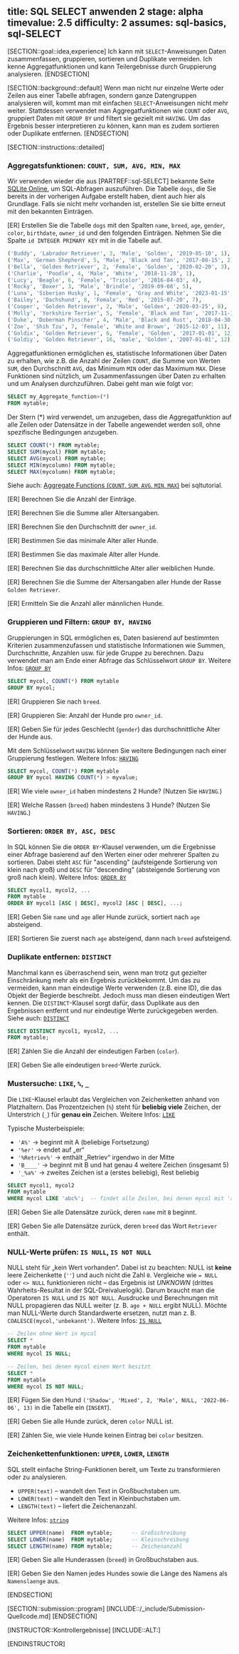 title: SQL SELECT anwenden 2
stage: alpha
timevalue: 2.5
difficulty: 2
assumes: sql-basics, sql-SELECT
---

[SECTION::goal::idea,experience]
Ich kann mit `SELECT`-Anweisungen Daten zusammenfassen, gruppieren, sortieren und Duplikate vermeiden. Ich kenne Aggregatfunktionen und kann Teilergebnisse durch Gruppierung analysieren.
[ENDSECTION]

[SECTION::background::default]
Wenn man nicht nur einzelne Werte oder Zeilen aus einer Tabelle abfragen, sondern ganze Datengruppen analysieren will, kommt man mit einfachen `SELECT`-Anweisungen nicht mehr weiter. Stattdessen verwendet man Aggregatfunktionen wie `COUNT` oder `AVG`, gruppiert Daten mit `GROUP BY` und filtert sie gezielt mit `HAVING`. Um das Ergebnis besser interpretieren zu können, kann man es zudem sortieren oder Duplikate entfernen.
[ENDSECTION]

[SECTION::instructions::detailed]

### Aggregatsfunktionen: `COUNT, SUM, AVG, MIN, MAX`
Wir verwenden wieder die aus [PARTREF::sql-SELECT] bekannte Seite [SQLite Online](https://sqliteonline.com), um SQL-Abfragen auszuführen. Die Tabelle `dogs`, die Sie bereits in der vorherigen Aufgabe erstellt haben, dient auch hier als Grundlage. Falls sie nicht mehr vorhanden ist, erstellen Sie sie bitte erneut mit den bekannten Einträgen.

[ER] Erstellen Sie die Tabelle `dogs` mit den Spalten `name`, `breed`, `age`, `gender`, `color`,
  `birthdate`, `owner_id` und den folgenden Einträgen. Nehmen Sie die Spalte `id INTEGER PRIMARY KEY`
  mit in die Tabelle auf.

```sql
('Buddy', 'Labrador Retriever', 3, 'Male', 'Golden', '2019-05-10', 1),
('Max', 'German Shepherd', 5, 'Male', 'Black and Tan', '2017-08-15', 2),
('Bella', 'Golden Retriever', 2, 'Female', 'Golden', '2020-02-20', 3),
('Charlie', 'Poodle', 4, 'Male', 'White', '2018-11-28', 1),
('Lucy', 'Beagle', 6, 'Female', 'Tricolor', '2016-04-03', 4),
('Rocky', 'Boxer', 3, 'Male', 'Brindle', '2019-09-08', 5),
('Luna', 'Siberian Husky', 1, 'Female', 'Gray and White', '2023-01-15', 6),
('Bailey', 'Dachshund', 8, 'Female', 'Red', '2015-07-20', 7),
('Cooper', 'Golden Retriever', 2, 'Male', 'Golden', '2020-03-25', 8),
('Molly', 'Yorkshire Terrier', 5, 'Female', 'Black and Tan', '2017-11-12', 9),
('Duke', 'Doberman Pinscher', 4, 'Male', 'Black and Rust', '2018-04-30', 10),
('Zoe', 'Shih Tzu', 7, 'Female', 'White and Brown', '2015-12-03', 11),
('Goldix', 'Golden Retriever', 6, 'Female', 'Golden', '2017-01-01', 12),
('Goldiy', 'Golden Retriever', 16, 'male', 'Golden', '2007-01-01', 12);
```
<!-- time estimate: 10 min -->

Aggregatfunktionen ermöglichen es, statistische Informationen über Daten zu erhalten, wie z.B. die
Anzahl der Zeilen `COUNT`, die Summe von Werten `SUM`, den Durchschnitt `AVG`, das Minimum `MIN`
oder das Maximum `MAX`. Diese Funktionen sind nützlich, um Zusammenfassungen über Daten zu erhalten
und um Analysen durchzuführen. Dabei geht man wie folgt vor:

```sql
SELECT my_Aggregate_function>(*)
FROM mytable;
```

Der Stern (*) wird verwendet, um anzugeben, dass die Aggregatfunktion auf alle Zeilen oder Datensätze
in der Tabelle angewendet werden soll, ohne spezifische Bedingungen anzugeben. 
```sql
SELECT COUNT(*) FROM mytable;
SELECT SUM(mycol) FROM mytable;
SELECT AVG(mycol) FROM mytable;
SELECT MIN(mycolumn) FROM mytable;
SELECT MAX(mycolumn) FROM mytable;
```
Siehe auch: [Aggregate Functions (`COUNT`, `SUM`, `AVG`, `MIN`, `MAX`)](https://www.sqltutorial.org/sql-aggregate-functions/) bei sqltutorial.

[ER] Berechnen Sie die Anzahl der Einträge.

[ER] Berechnen Sie die Summe aller Altersangaben.

[ER] Berechnen Sie den Durchschnitt der `owner_id`.

[ER] Bestimmen Sie das minimale Alter aller Hunde.

[ER] Bestimmen Sie das maximale Alter aller Hunde.

[ER] Berechnen Sie das durchschnittliche Alter aller weiblichen Hunde.

[ER] Berechnen Sie die Summe der Altersangaben aller Hunde der Rasse `Golden Retriever`.

[ER] Ermitteln Sie die Anzahl aller männlichen Hunde.
<!-- time estimate: 30 min -->


### Gruppieren und Filtern: `GROUP BY, HAVING`
Gruppierungen in SQL ermöglichen es, Daten basierend auf bestimmten Kriterien zusammenzufassen und
statistische Informationen wie Summen, Durchschnitte, Anzahlen usw. für jede Gruppe zu berechnen.
Dazu verwendet man am Ende einer Abfrage das Schlüsselwort `GROUP BY`. Weitere Infos: [`GROUP BY`](https://www.w3schools.com/sql/sql_groupby.asp)

```sql
SELECT mycol, COUNT(*) FROM mytable
GROUP BY mycol;
```

[ER] Gruppieren Sie nach `breed`.

[ER] Gruppieren Sie: Anzahl der Hunde pro `owner_id`.

[ER] Geben Sie für jedes Geschlecht (`gender`) das durchschnittliche Alter der Hunde aus.

Mit dem Schlüsselwort `HAVING` können Sie weitere Bedingungen nach einer Gruppierung festlegen. Weitere Infos: [`HAVING`](https://www.w3schools.com/sql/sql_having.asp)

```sql
SELECT mycol, COUNT(*) FROM mytable
GROUP BY mycol HAVING COUNT(*) > myvalue;
```

[ER] Wie viele `owner_id` haben mindestens 2 Hunde? (Nutzen Sie `HAVING`.)

[ER] Welche Rassen (`breed`) haben mindestens 3 Hunde? (Nutzen Sie `HAVING`.)
<!-- time estimate: 30 min -->


### Sortieren: `ORDER BY, ASC, DESC`
In SQL können Sie die `ORDER BY`-Klausel verwenden, um die Ergebnisse einer Abfrage basierend auf den
Werten einer oder mehrerer Spalten zu sortieren. 
Dabei steht `ASC` für "ascending" (aufsteigende Sortierung von klein nach groß) 
und `DESC` für "descending" (absteigende Sortierung von groß nach klein). Weitere Infos: [`ORDER BY`](https://mode.com/sql-tutorial/sql-order-by)

```sql
SELECT mycol1, mycol2, ...
FROM mytable
ORDER BY mycol1 [ASC | DESC], mycol2 [ASC | DESC], ...;
```

[ER] Geben Sie `name` und `age` aller Hunde zurück, sortiert nach `age` absteigend.

[ER] Sortieren Sie zuerst nach `age` absteigend, dann nach `breed` aufsteigend.
<!-- time estimate: 15 min -->


### Duplikate entfernen: `DISTINCT`
Manchmal kann es überraschend sein, wenn man trotz gut gezielter Einschränkung mehr als ein Ergebnis zurückbekommt. 
Um das zu vermeiden, kann man eindeutige Werte verwenden (z.B. eine ID), die das
Objekt der Begierde beschreibt. Jedoch muss man diesen eindeutigen Wert kennen. Die `DISTINCT`-Klausel
sorgt dafür, dass Duplikate aus den Ergebnissen entfernt und nur eindeutige Werte zurückgegeben werden. Siehe auch: [`DISTINCT`](https://www.w3schools.com/sql/sql_distinct.asp)

```sql
SELECT DISTINCT mycol1, mycol2, ...
FROM mytable;
```

[ER] Zählen Sie die Anzahl der eindeutigen Farben (`color`).

[ER] Geben Sie alle eindeutigen `breed`-Werte zurück.
<!-- time estimate: 15 min -->


### Mustersuche: `LIKE`, `%`, `_`
Die `LIKE`-Klausel erlaubt das Vergleichen von Zeichenketten anhand von Platzhaltern. 
Das Prozentzeichen (`%`) steht für **beliebig viele** Zeichen, der Unterstrich (`_`) für **genau ein** Zeichen. Weitere Infos: [`LIKE`](https://www.w3schools.com/sql/sql_like.asp)


Typische Musterbeispiele:

* `'A%'` → beginnt mit A (beliebige Fortsetzung)
* `'%er'` → endet auf „er“
* `'%Retriev%'` → enthält „Retriev“ irgendwo in der Mitte
* `'B____'` → beginnt mit B und hat genau 4 weitere Zeichen (insgesamt 5)
* `'_%a%'` → zweites Zeichen ist a (erstes beliebig), Rest beliebig

```sql
SELECT mycol1, mycol2
FROM mytable
WHERE mycol LIKE 'abc%';  -- findet alle Zeilen, bei denen mycol mit 'abc' beginnt
```


[ER] Geben Sie alle Datensätze zurück, deren `name` mit `B` beginnt.

[ER] Geben Sie alle Datensätze zurück, deren `breed` das Wort `Retriever` enthält.
<!-- time estimate: 20 min -->


### NULL-Werte prüfen: `IS NULL`, `IS NOT NULL`
NULL steht für „kein Wert vorhanden“.  Dabei ist zu beachten:
NULL ist **keine** leere Zeichenkette (`''`) und auch nicht die Zahl `0`. 
Vergleiche wie `= NULL` oder `<> NULL` funktionieren nicht – das Ergebnis ist *UNKNOWN* (drittes 
Wahrheits-Resultat in der SQL-Dreivaluelogik). Darum braucht man die Operatoren `IS NULL` und `IS NOT NULL`. 
Ausdrucke und Berechnungen mit NULL propagieren das NULL weiter (z. B. `age + NULL` ergibt NULL). Möchte man 
NULL-Werte durch Standardwerte ersetzen, nutzt man z. B. `COALESCE(mycol,'unbekannt')`.
Weitere Infos: [`IS NULL`](https://www.w3schools.com/sql/sql_null_values.asp)

```sql
-- Zeilen ohne Wert in mycol
SELECT *
FROM mytable
WHERE mycol IS NULL;

-- Zeilen, bei denen mycol einen Wert besitzt
SELECT *
FROM mytable
WHERE mycol IS NOT NULL;
```

[ER] Fügen Sie den Hund `('Shadow', 'Mixed', 2, 'Male', NULL, '2022-06-06', 13)` in die Tabelle ein (`INSERT`).

[ER] Geben Sie alle Hunde zurück, deren `color` NULL ist.

[ER] Zählen Sie, wie viele Hunde keinen Eintrag bei `color` besitzen.
<!-- time estimate: 15 min -->


### Zeichenkettenfunktionen: `UPPER`, `LOWER`, `LENGTH`
SQL stellt einfache String-Funktionen bereit, um Texte zu transformieren oder zu analysieren.

* `UPPER(text)`  – wandelt den Text in Großbuchstaben um.
* `LOWER(text)`  – wandelt den Text in Kleinbuchstaben um.
* `LENGTH(text)` – liefert die Zeichenanzahl.

Weitere Infos: [`string`](https://www.sqltutorial.org/sql-string-functions/)

```sql
SELECT UPPER(name)  FROM mytable;      -- Großschreibung
SELECT LOWER(name)  FROM mytable;      -- Kleinschreibung
SELECT LENGTH(name) FROM mytable;      -- Zeichenanzahl
```

[ER] Geben Sie alle Hunderassen (`breed`) in Großbuchstaben aus.

[ER] Geben Sie den Namen jedes Hundes sowie die Länge des Namens als `Namenslaenge` aus.
<!-- time estimate: 15 min -->

[ENDSECTION]

[SECTION::submission::program]
[INCLUDE::/_include/Submission-Quellcode.md]
[ENDSECTION]


[INSTRUCTOR::Kontrollergebnisse]
[INCLUDE::ALT:]

[ENDINSTRUCTOR]